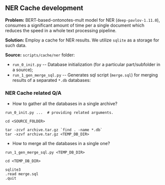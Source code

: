 ## NER Cache development

**Problem:** BERT-based-ontonotes-mult model for NER (`deep-pavlov-1.11.0`), consumes a significant amount of time per a single document which 
reduces the speed in a whole text processing pipeline.

**Solution:** Employ a cache for NER results. We utilize `sqlite` as a storage for such data.

**Source:** `scripts/cache/ner` folder:

* `run_0_init.py` -- Database initialization (for a particular part/subfolder in a source);
* `run_1_gen_merge_sql.py` -- Generates sql script (`merge.sql`) for merging results of a separated `*.db` databases:

### NER Cache related Q/A

* How to gather all the databases in a single archive?
```
run_0_init.py ...  # providing related arguments.

cd <SOURCE_FOLDER>

tar -zcvf archive.tar.gz `find . -name *.db`
tar -xzvf archive.tar.gz <TEMP_DB_DIR>
```

* How to merge all the databases in a single one?
```
run_1_gen_merge_sql.py <TEMP_DB_DIR>

cd <TEMP_DB_DIR>

sqlite3
.read merge.sql
.quit
```
